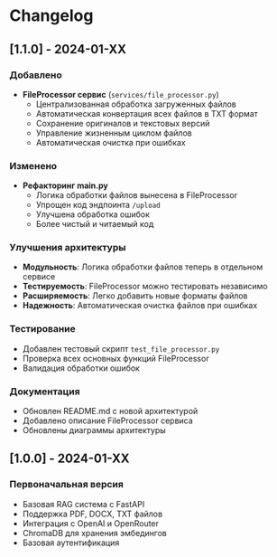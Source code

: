 # Changelog

## [1.1.0] - 2024-01-XX

### Добавлено
- **FileProcessor сервис** (`services/file_processor.py`)
  - Централизованная обработка загруженных файлов
  - Автоматическая конвертация всех файлов в TXT формат
  - Сохранение оригиналов и текстовых версий
  - Управление жизненным циклом файлов
  - Автоматическая очистка при ошибках

### Изменено
- **Рефакторинг main.py**
  - Логика обработки файлов вынесена в FileProcessor
  - Упрощен код эндпоинта `/upload`
  - Улучшена обработка ошибок
  - Более чистый и читаемый код

### Улучшения архитектуры
- **Модульность**: Логика обработки файлов теперь в отдельном сервисе
- **Тестируемость**: FileProcessor можно тестировать независимо
- **Расширяемость**: Легко добавить новые форматы файлов
- **Надежность**: Автоматическая очистка файлов при ошибках

### Тестирование
- Добавлен тестовый скрипт `test_file_processor.py`
- Проверка всех основных функций FileProcessor
- Валидация обработки ошибок

### Документация
- Обновлен README.md с новой архитектурой
- Добавлено описание FileProcessor сервиса
- Обновлены диаграммы архитектуры

## [1.0.0] - 2024-01-XX

### Первоначальная версия
- Базовая RAG система с FastAPI
- Поддержка PDF, DOCX, TXT файлов
- Интеграция с OpenAI и OpenRouter
- ChromaDB для хранения эмбедингов
- Базовая аутентификация 